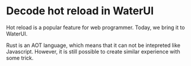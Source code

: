 # Decode hot reload in WaterUI

Hot reload is a popular feature for web programmer. Today, we bring it to WaterUI.

Rust is an AOT language, which means that it can not be intepreted like Javascript. However, it is still possible to create similar experience with some trick.


